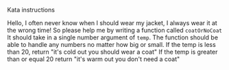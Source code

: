 Kata instructions

Hello, I often never know when I should wear my jacket, I always wear it at the wrong time! So please help me by writing a function called `coatOrNoCoat`
It should take in a single number argument of `temp`.
The function should be able to handle any numbers no matter how big or small.
If the temp is less than 20, return "it's cold out you should wear a coat"
If the temp is greater than or equal 20 return "it's warm out you don't need a coat"
